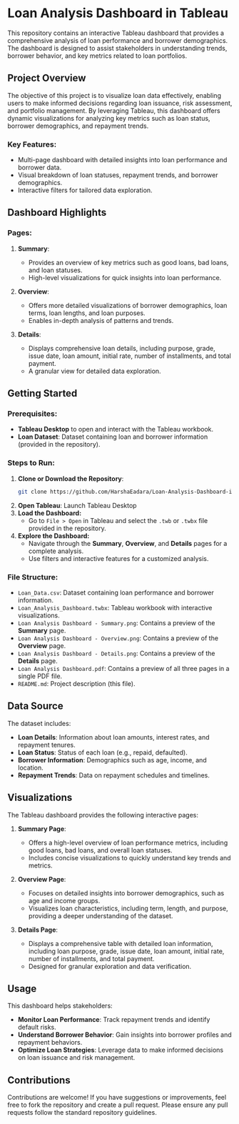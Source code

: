# Loan Analysis Dashboard in Tableau  

This repository contains an interactive Tableau dashboard that provides a comprehensive analysis of loan performance and borrower demographics. The dashboard is designed to assist stakeholders in understanding trends, borrower behavior, and key metrics related to loan portfolios.  

## Project Overview  

The objective of this project is to visualize loan data effectively, enabling users to make informed decisions regarding loan issuance, risk assessment, and portfolio management. By leveraging Tableau, this dashboard offers dynamic visualizations for analyzing key metrics such as loan status, borrower demographics, and repayment trends.  

### Key Features:  
- Multi-page dashboard with detailed insights into loan performance and borrower data.  
- Visual breakdown of loan statuses, repayment trends, and borrower demographics.  
- Interactive filters for tailored data exploration.  

## Dashboard Highlights  

### Pages:  
1. **Summary**:  
   - Provides an overview of key metrics such as good loans, bad loans, and loan statuses.  
   - High-level visualizations for quick insights into loan performance.  

2. **Overview**:  
   - Offers more detailed visualizations of borrower demographics, loan terms, loan lengths, and loan purposes.  
   - Enables in-depth analysis of patterns and trends.  

3. **Details**:  
   - Displays comprehensive loan details, including purpose, grade, issue date, loan amount, initial rate, number of installments, and total payment.  
   - A granular view for detailed data exploration.  

## Getting Started  

### Prerequisites:  
- **Tableau Desktop** to open and interact with the Tableau workbook.  
- **Loan Dataset**: Dataset containing loan and borrower information (provided in the repository).  

### Steps to Run:  
1. **Clone or Download the Repository**:  
   ```bash  
   git clone https://github.com/HarshaEadara/Loan-Analysis-Dashboard-in-Tableau.git  
   ```
2. **Open Tableau**: Launch Tableau Desktop
3. **Load the Dashboard:**
   - Go to `File > Open` in Tableau and select the `.twb` or `.twbx` file provided in the repository.
4. **Explore the Dashboard:**
   - Navigate through the **Summary**, **Overview**, and **Details** pages for a complete analysis.
   - Use filters and interactive features for a customized analysis.
   
### File Structure:
- `Loan_Data.csv`: Dataset containing loan performance and borrower information.
- `Loan_Analysis_Dashboard.twbx`: Tableau workbook with interactive visualizations.
- `Loan Analysis Dashboard - Summary.png`: Contains a preview of the **Summary** page.
- `Loan Analysis Dashboard - Overview.png`: Contains a preview of the **Overview** page.
- `Loan Analysis Dashboard - Details.png`: Contains a preview of the **Details** page.
- `Loan Analysis Dashboard.pdf`: Contains a preview of all three pages in a single PDF file.
- `README.md`: Project description (this file).

## Data Source

The dataset includes:
- **Loan Details**: Information about loan amounts, interest rates, and repayment tenures.
- **Loan Status**: Status of each loan (e.g., repaid, defaulted).
- **Borrower Information**: Demographics such as age, income, and location.
- **Repayment Trends**: Data on repayment schedules and timelines.

## Visualizations  
The Tableau dashboard provides the following interactive pages:  

1. **Summary Page**:  
   - Offers a high-level overview of loan performance metrics, including good loans, bad loans, and overall loan statuses.  
   - Includes concise visualizations to quickly understand key trends and metrics.  

2. **Overview Page**:  
   - Focuses on detailed insights into borrower demographics, such as age and income groups.  
   - Visualizes loan characteristics, including term, length, and purpose, providing a deeper understanding of the dataset.  

3. **Details Page**:  
   - Displays a comprehensive table with detailed loan information, including loan purpose, grade, issue date, loan amount, initial rate, number of installments, and total payment.  
   - Designed for granular exploration and data verification.  

## Usage

This dashboard helps stakeholders:
- **Monitor Loan Performance**: Track repayment trends and identify default risks.
- **Understand Borrower Behavior**: Gain insights into borrower profiles and repayment behaviors.
- **Optimize Loan Strategies**: Leverage data to make informed decisions on loan issuance and risk management.

## Contributions

Contributions are welcome! If you have suggestions or improvements, feel free to fork the repository and create a pull request. Please ensure any pull requests follow the standard repository guidelines.

